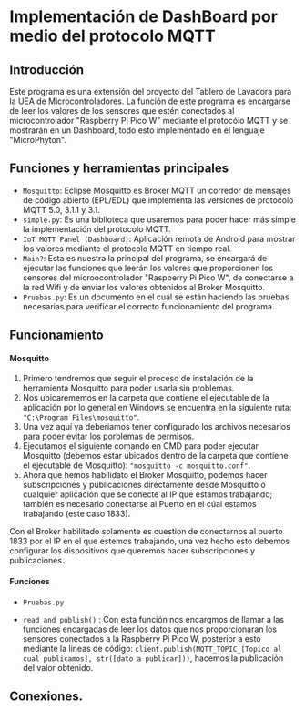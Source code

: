 # **Implementación de DashBoard por medio del protocolo MQTT**

## **Introducción**
Este programa es una extensión del proyecto del Tablero de Lavadora para la UEA de Microcontroladores. 
La función de este programa es encargarse de leer los valores de los sensores que estén conectados al microcontrolador "Raspberry Pi Pico W" mediante el protocólo MQTT y se mostrarán en un Dashboard, todo esto implementado en el lenguaje "MicroPhyton".

## Funciones y herramientas principales

- `Mosquitto`: Eclipse Mosquitto es Broker MQTT un corredor de mensajes de código abierto (EPL/EDL) que implementa las versiones de protocolo MQTT 5.0, 3.1.1 y 3.1.
- `simple.py`: Es una biblioteca que usaremos para poder hacer más simple la implementación del protocolo MQTT.
- `IoT MQTT Panel (Dashboard)`: Aplicación remota de Android para mostrar los valores mediante el protocolo MQTT en tiempo real.
- `Main?`: Esta es nuestra la principal del programa, se encargará de ejecutar las funciones que leerán los valores que proporcionen los sensores del microocontrolador "Raspberry Pi Pico W", de conectarse a la red Wifi y de enviar los valores obtenidos al Broker Mosquitto.
- `Pruebas.py`: Es un documento en el cuál se están haciendo las pruebas necesarias para verificar el correcto funcionamiento del programa.

## Funcionamiento

#### Mosquitto

1. Primero tendremos que seguir el proceso de instalación de la herramienta Mosquitto para poder usarla sin problemas.
2. Nos ubicarememos en la carpeta que contiene el ejecutable de la aplicación por lo general en Windows se encuentra en la siguiente ruta: `"C:\Program Files\mosquitto"`.
3. Una vez aquí ya deberiamos tener configurado los archivos necesarios para poder evitar los porblemas de permisos.
4. Ejecutamos el siguiente comando en CMD para poder ejecutar Mosquitto (debemos estar ubicados dentro de la carpeta que contiene el ejecutable de Mosquitto): `"mosquitto -c mosquitto.conf"`.
5. Ahora que hemos habilidato el Broker Mosquitto, podemos hacer subscripciones y publicaciones directamente desde Mosquitto o cualquier aplicación que se conecte al IP que estamos trabajando; también es necesario conectarse al Puerto en el cúal estamos trabajando (este caso 1833).

Con el Broker habilitado solamente es cuestion de conectarnos al puerto 1833 por el IP en el que estemos trabajando, una vez hecho esto debemos configurar los dispositivos que queremos hacer subscripciones y publicaciones.

#### Funciones

- `Pruebas.py`

- `read_and_publish()` : Con esta función nos encargmos de llamar a las funciones encargadas de leer los datos que nos proporcionaran los sensores conectados a la Raspberry Pi Pico W, posterior a esto mediante la lineas de código: `client.publish(MQTT_TOPIC_[Topico al cual publicamos], str([dato a publicar]))`, hacemos la publicación del valor obtenido.

## Conexiones.
